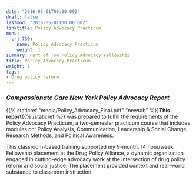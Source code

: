```yaml
---
date: "2016-05-01T00:00:00Z"
draft: false
lastmod: "2016-05-01T00:00:00Z"
linktitle: Policy Advocacy Practicum
menu:
  crj-730:
    name: Policy Advocacy Practicum
    weight: 1
summary: Part of Tow Policy Advocacy Fellowship
title: Policy Advocacy Practicum
weight: 1
tags:
- Drug policy reform
---
```


### *Compassionate Care New York Policy Advocacy Report*


{{% staticref "media/Policy_Advocacy_Final.pdf" "newtab" %}}**This report**{{% /staticref %}} was prepared to fulfill the requirements of the Policy Advocacy Practicum, a two-semester practicum course that includes modules on: Policy Analysis, Communication, Leadership & Social Change, Research Methods, and Political Awareness. 

This classroom-based training supported my 9-month, 14 hour/week Fellowship placement at the Drug Policy Alliance, a dynamic organization engaged in cutting-edge advocacy work at the intersection of drug policy reform and social justice. The placement provided context and real-world substance to classroom instruction.
